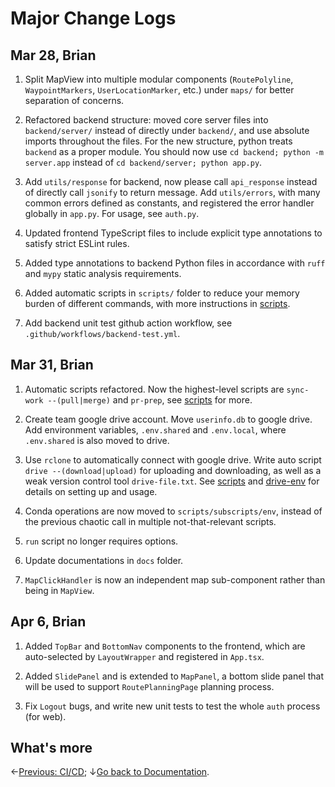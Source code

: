 # Major Change Logs

## Mar 28, Brian

1. Split MapView into multiple modular components (`RoutePolyline`, `WaypointMarkers`, `UserLocationMarker`, etc.) under `maps/` for better separation of concerns.

2. Refactored backend structure: moved core server files into `backend/server/` instead of directly under `backend/`, and use absolute imports throughout the files. For the new structure, python treats `backend` as a proper module. You should now use `cd backend; python -m server.app` instead of `cd backend/server; python app.py`.

3. Add `utils/response` for backend, now please call `api_response` instead of directly call `jsonify` to return message. Add `utils/errors`, with many common errors defined as constants, and registered the error handler globally in `app.py`. For usage, see `auth.py`.

4. Updated frontend TypeScript files to include explicit type annotations to satisfy strict ESLint rules.

5. Added type annotations to backend Python files in accordance with `ruff` and `mypy` static analysis requirements.

6. Added automatic scripts in `scripts/` folder to reduce your memory burden of different commands, with more instructions in [scripts](scripts.md).

7. Add backend unit test github action workflow, see `.github/workflows/backend-test.yml`.

## Mar 31, Brian

1. Automatic scripts refactored. Now the highest-level scripts are `sync-work --(pull|merge)` and `pr-prep`, see [scripts](scripts.md) for more.

2. Create team google drive account. Move `userinfo.db` to google drive. Add environment variables, `.env.shared` and `.env.local`, where `.env.shared` is also moved to drive.

3. Use `rclone` to automatically connect with google drive. Write auto script `drive --(download|upload)` for uploading and downloading, as well as a weak version control tool `drive-file.txt`. See [scripts](scripts.md) and [drive-env](drive-env.md) for details on setting up and usage.

4. Conda operations are now moved to `scripts/subscripts/env`, instead of the previous chaotic call in multiple not-that-relevant scripts.

5. `run` script no longer requires options.

6. Update documentations in `docs` folder.

7. `MapClickHandler` is now an independent map sub-component rather than being in `MapView`.

## Apr 6, Brian

1. Added `TopBar` and `BottomNav` components to the frontend, which are auto-selected by `LayoutWrapper` and registered in `App.tsx`.

2. Added `SlidePanel` and is extended to `MapPanel`, a bottom slide panel that will be used to support `RoutePlanningPage` planning process.

3. Fix `Logout` bugs, and write new unit tests to test the whole `auth` process (for web).

## What's more

←[Previous: CI/CD](ci-cd.md); ↓[Go back to Documentation](./README.md).
